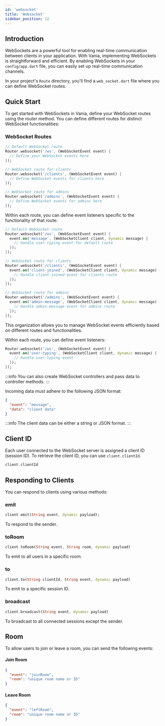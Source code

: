 ```yaml
---
id: 'websocket'
title: 'Websocket'
sidebar_position: 12
---
```


## Introduction

WebSockets are a powerful tool for enabling real-time communication between clients in your application. With Vania,
implementing WebSockets is straightforward and efficient. By enabling WebSockets in your `config/app.dart` file, you can
easily set up real-time communication channels.

In your project's `Route` directory, you'll find a `web_socket.dart` file where you can define WebSocket routes.

## Quick Start

To get started with WebSockets in Vania, define your WebSocket routes using the router method. You can define different
routes for distinct WebSocket functionalities:

### WebSocket Routes

```dart
// Default WebSocket route
Router.websocket('/ws', (WebSocketEvent event) {
  // Define your WebSocket events here
});

// WebSocket route for clients
Router.websocket('/clients', (WebSocketEvent event) {
  // Define WebSocket events for clients here
});

// WebSocket route for admins
Router.websocket('/admins', (WebSocketEvent event) {
  // Define WebSocket events for admins here
});
```

Within each route, you can define event listeners specific to the functionality of that route:

```dart
// Default WebSocket route
Router.websocket('/ws', (WebSocketEvent event) {
  event.on('message', (WebSocketClient client, dynamic message) {
    // Handle user-typing event for default route
  });
});

// WebSocket route for clients
Router.websocket('/clients', (WebSocketEvent event) {
  event.on('client-joined', (WebSocketClient client, dynamic message) {
    // Handle client-joined event for clients route
  });
});

// WebSocket route for admins
Router.websocket('/admins', (WebSocketEvent event) {
  event.on('admin-message', (WebSocketClient client, dynamic message) {
    // Handle admin-message event for admins route
  });
});
```

This organization allows you to manage WebSocket events efficiently based on different routes and functionalities.

Within each route, you can define event listeners:

```dart
Router.websocket('/ws', (WebSocketEvent event) {
  event.on('user-typing', (WebSocketClient client, dynamic message) {
    // Handle user-typing event
  });
});
```

:::info
You can also create WebSocket controllers and pass data to controller methods.
:::

Incoming data must adhere to the following JSON format:

```json
{
  "event": "message",
  "data": "client data"
}
```

:::info
The client data can be either a string or JSON format.
:::

## Client ID

Each user connected to the WebSocket server is assigned a client ID (session ID). To retrieve the client ID, you can
use `client.clientId`.

```dart
client.clientId
```

## Responding to Clients

You can respond to clients using various methods:

### emit

```dart
client.emit(String event, dynamic payload);
```

To respond to the sender.

### toRoom

```dart
client.toRoom(String event, String room, dynamic payload)
```

To emit to all users in a specific room.

### to

```dart
client.to(String clientId, String event, dynamic payload)
```

To emit to a specific session ID.

### broadcast

```dart
client.broadcast(String event, dynamic payload)
```

To broadcast to all connected sessions except the sender.

## Room

To allow users to join or leave a room, you can send the following events:

#### Join Room

```json
{
  "event": "joinRoom",
  "room": "unique room name or ID"
}
```

#### Leave Room

```json
{
  "event": "leftRoom",
  "room": "unique room name or ID"
}
```